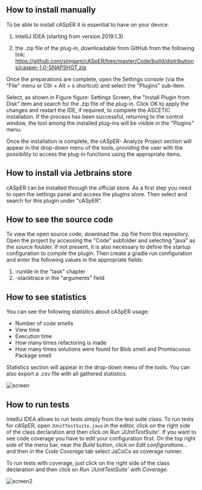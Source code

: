 ## How to install manually

To be able to install cASpER it is essential to have on your device:

  1. IntelliJ IDEA (starting from version 2019.1.3)
    
  2. the .zip file of the plug-in, downloadable from GitHub from the following link: https://github.com/simgam/cASpER/tree/master/Code/build/distributions/casper-1.0-SNAPSHOT.zip

Once the preparations are complete, open the Settings console (via the "File" menu or Ctlr + Alt + s shortcut) and select the "Plugins" sub-item.

Select, as shown in Figure figure: Settings Screen, the "Install Plugin from Disk" item and search for the .zip file of the plug-in. Click OK to apply the changes and restart the IDE, if required, to complete the ASCETIC installation. If the process has been successful, returning to the control window, the tool among the installed plug-ins will be visible in the "Plugins" menu.

Once the installation is complete, the cASpER- Analyze Project section will appear in the drop-down menu of the tools, providing the user with the possibility to access the plug-in functions using the appropriate items.

## How to install via Jetbrains store

cASpER can be installed through the official store. As a first step you need to open the settings panel and access the plugins store. Then select and search for this plugin under "cASpER".

## How to see the source code

To view the open source code, download the .zip file from this repository. Open the project by accessing the "Code" subfolder and selecting "java" as the source foulder.
If not present, it is also necessary to define the startup configuration to compile the plugin. Then create a gradle run configuration and enter the following values in the appropriate fields:

  1. :runIde in the "task" chapter
  2. -stacktrace in the "arguments" field

## How to see statistics

You can see the following statistics about cASpER usage:
  - Number of code smells
  - View time
  - Execution time
  - How many times refactoring is made
  - How many times solutions were found for Blob smell and Promiscuous Package smell

Statistics section will appear in the drop-down menu of the tools. You can also export a .csv file with all gathered statistics.

![screen](https://user-images.githubusercontent.com/44671856/122235452-ffc25a00-cebd-11eb-92f8-d683d8b22a75.png)


## How to run tests

IntelliJ IDEA allows to run tests simply from the test suite class. To run tests for cASpER, open ```JUnitTestSuite.java``` in
the editor, click on the right side of the class declaration and then click on _Run 'JUnitTestSuite'_.
If you want to see code coverage you have to edit your configuration first. On the top right side of the menu bar, near the _Build_ button,
click on _Edit configurations..._ and then in the _Code Coverage_ tab select JaCoCo as coverage runner.

To run tests with coverage, just click on the right side of the class declaration and then click on _Run 'JUnitTestSuite' with Coverage_.

![screen2](https://user-images.githubusercontent.com/44671856/122657790-df68f880-d166-11eb-824b-bbdb94559308.png)
